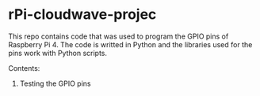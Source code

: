 # rPi-cloudwave-projec
This repo contains code that was used to program the GPIO pins of Raspberry Pi 4. The code is writted in Python and the libraries used for the pins work with Python scripts. 

Contents:
1. Testing the GPIO pins

